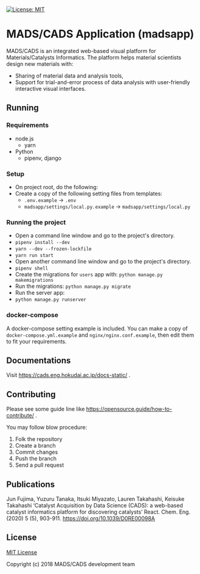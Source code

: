 [![License: MIT](https://img.shields.io/github/license/vintasoftware/django-react-boilerplate.svg)](LICENSE.txt)

# MADS/CADS Application (madsapp)

MADS/CADS is an integrated web-based visual platform for Materials/Catalysts Informatics.
The platform helps material scientists design new materials with:

- Sharing of material data and analysis tools,
- Support for trial-and-error process of data analysis with user-friendly interactive visual interfaces.

## Running

### Requirements

- node.js
  - yarn
- Python
  - pipenv, django

### Setup

- On project root, do the following:
- Create a copy of the following setting files from templates:
  - `.env.example` -> `.env`
  - `madsapp/settings/local.py.example` -> `madsapp/settings/local.py`

### Running the project

- Open a command line window and go to the project's directory.
- `pipenv install --dev`
- `yarn --dev --frozen-lockfile`
- `yarn run start`
- Open another command line window and go to the project's directory.
- `pipenv shell`
- Create the migrations for `users` app with:
  `python manage.py makemigrations`
- Run the migrations:
  `python manage.py migrate`
- Run the server app:
- `python manage.py runserver`

### docker-compose

A docker-compose setting example is included. You can make a copy of `docker-compose.yml.example` and `nginx/nginx.conf.example`, then edit them to fit your requirements.

## Documentations

Visit https://cads.eng.hokudai.ac.jp/docs-static/ .

## Contributing

Please see some guide line like https://opensource.guide/how-to-contribute/ .

You may follow blow procedure:

1. Folk the repository
2. Create a branch
3. Commit changes
4. Push the branch
5. Send a pull request

## Publications

Jun Fujima, Yuzuru Tanaka, Itsuki Miyazato, Lauren Takahashi, Keisuke Takahashi
‘Catalyst Acquisition by Data Science (CADS): a web-based catalyst informatics platform for discovering catalysts’
React. Chem. Eng. (2020) 5 (5), 903-911.
https://doi.org/10.1039/D0RE00098A

## License

[MIT License](LICENSE.txt)

Copyright (c) 2018 MADS/CADS development team
